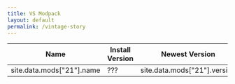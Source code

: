 ```yaml
---
title: VS Modpack
layout: default
permalink: /vintage-story
---
```


| Name                      | Install Version | Newest Version               |
| ------------------------- | --------------- | ---------------------------- |
| site.data.mods["21"].name | ???             | site.data.mods["21"].version |

